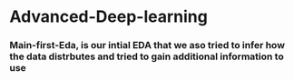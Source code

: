# Advanced-Deep-learning

### Main-first-Eda, is our intial EDA that we aso tried to infer how the data distrbutes and tried to gain additional information to use
 
